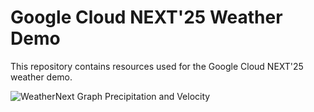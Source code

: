 # Google Cloud NEXT'25 Weather Demo
This repository contains resources used for the Google Cloud NEXT'25 weather demo.

![WeatherNext Graph Precipitation and Velocity](https://github.com/gena/next25-weather/blob/main/images/weathernext-graph-p-zoom2.1.gif)


